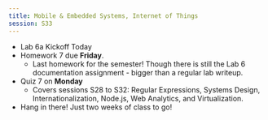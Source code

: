 ```yaml
---
title: Mobile & Embedded Systems, Internet of Things
session: S33
---
```


* Lab 6a Kickoff Today
* Homework 7 due **Friday**.
    * Last homework for the semester! Though there is still the Lab 6 documentation assignment - bigger than a regular lab writeup.
* Quiz 7 on **Monday**
    * Covers sessions S28 to S32: Regular Expressions, Systems Design, Internationalization, Node.js, Web Analytics, and Virtualization.
* Hang in there! Just two weeks of class to go!

